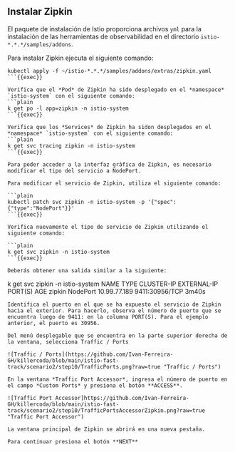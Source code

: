 ## Instalar Zipkin

El paquete de instalación de Istio proporciona archivos `yml` para la instalación de las herramientas de observabilidad en el directorio `istio-*.*.*/samples/addons`.

Para instalar Zipkin ejecuta el siguiente comando:

```plain
kubectl apply -f ~/istio-*.*.*/samples/addons/extras/zipkin.yaml
```{{exec}}

Verifica que el *Pod* de Zipkin ha sido desplegado en el *namespace* `istio-system` con el siguiente comando:
```plain
k get po -l app=zipkin -n istio-system
```{{exec}}

Verifica que los *Services* de Zipkin ha sidon desplegados en el *namespace* `istio-system` con el siguiente comando:
```plain
k get svc tracing zipkin -n istio-system
```{{exec}}

Para poder acceder a la interfaz gráfica de Zipkin, es necesario modificar el tipo del servicio a NodePort.

Para modificar el servicio de Zipkin, utiliza el siguiente comando:

```plain
kubectl patch svc zipkin -n istio-system -p '{"spec":{"type":"NodePort"}}'
```{{exec}}

Verifica nuevamente el tipo de servicio de Zipkin utilizando el siguiente comando:

```plain
k get svc zipkin -n istio-system
```{{exec}}

Deberás obtener una salida similar a la siguiente:
```
k get svc zipkin -n istio-system
NAME     TYPE       CLUSTER-IP     EXTERNAL-IP   PORT(S)          AGE
zipkin   NodePort   10.99.77.189   <none>        9411:30956/TCP   3m40s
```
Identifica el puerto en el que se ha expuesto el servicio de Zipkin hacia el exterior. Para hacerlo, observa el número de puerto que se encuentra luego de 9411: en la columna PORT(S). Para el ejemplo anterior, el puerto es 30956.

Del menú desplegable que se encuentra en la parte superior derecha de la ventana, selecciona Traffic / Ports

![Traffic / Ports](https://github.com/Ivan-Ferreira-GH/killercoda/blob/main/istio-fast-track/scenario2/step10/TrafficPorts.png?raw=true "Traffic / Ports")
  
En la ventana *Traffic Port Accessor*, ingresa el número de puerto en el campo *Custom Ports* y presiona el botón **ACCESS**.

![Traffic Port Accessor]https://github.com/Ivan-Ferreira-GH/killercoda/blob/main/istio-fast-track/scenario2/step10/TrafficPortsAccessorZipkin.png?raw=true "Traffic Port Accessor")
  
La ventana principal de Zipkin se abrirá en una nueva pestaña.
  
Para continuar presiona el botón **NEXT**
